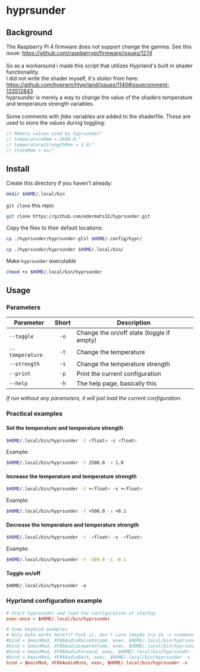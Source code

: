 # hyprsunder
## Background
The Raspberry Pi 4 firmware does not support change the gamma. See this issue: https://github.com/raspberrypi/firmware/issues/1274
<br><br>
So as a workaround i made this script that utilizes Hyprland's built in shader functionallity. 
<br>
I did not write the shader myself, it's stolen from here: https://github.com/hyprwm/Hyprland/issues/1140#issuecomment-133512843
<br>
hyprsunder is merely a way to change the value of the shaders temperature and temperature strength variables.
<br>
<br>
Some comments with *fake* variables are added to the shaderfile. These are used to store the values during toggling:
```c
// Memory values used by hyprsunder"
// temperatureMem = 2600.0;"
// temperatureStrengthMem = 1.0;"
// stateMem = on;"
```
## Install
Create this directory if you haven't already:
```sh
mkdir $HOME/.local/bin
```
`git clone` this repo:
```sh
git clone https://github.com/edermats32/hyprsunder.git
```
Copy the files to their default locations:
```sh
cp ./hyprsunder/hyprsunder.glsl $HOME/.config/hypr/
```
```sh
cp ./hyprsunder/hyprsunder $HOME/.local/bin/
```
Make `hyprsunder` executable
```sh
chmod +x $HOME/.local/bin/hyprsunder
```
## Usage
### Parameters
| Parameter       | Short | Description                               |
|-----------------|:-----:|-------------------------------------------|
| `--toggle`      | `-o`  | Change the on/off state (toggle if empty) |
| `--temperature` | `-t`  | Change the temperature                    |
| `--strength`    | `-s`  | Change the temperature strength           |
| `--print`       | `-p`  | Print the current configuration           |
| `--help`        | `-h`  | The help page, basically this             |

*If run without any parameters, it will just load the current configuration.*

### Practical examples
#### Set the temperature and temperature strength
```sh
$HOME/.local/bin/hyprsunder -t <float> -s <float>
```
Example:
```sh
$HOME/.local/bin/hyprsunder -t 2500.0 -s 1.0
```
#### Increase the temperature and temperature strength
```sh
$HOME/.local/bin/hyprsunder -t +<float> -s +<float>
```
Example:
```sh
$HOME/.local/bin/hyprsunder -t +500.0 -s +0.1
```
#### Decrease the temperature and temperature strength
```sh
$HOME/.local/bin/hyprsunder -t -<float> -s -<float>
```
Example:
```sh
$HOME/.local/bin/hyprsunder -t -500.0 -s -0.1
```
#### Toggle on/off
```
$HOME/.local/bin/hyprsunder -o
```
### Hyprland configuration example
```conf
# Start hyprsunder and load the configuration at startup
exec-once = $HOME/.local/bin/hyprsunder

# Some keybind examples
# Only mute works here??? Fuck it, don't care (maybe try sh -c <command> i'm to lazy atm)
#bind = $mainMod, XF86AudioRaiseVolume, exec, $HOME/.local/bin/hyprsunder -t +300.0
#bind = $mainMod, XF86AudioLowerVolume, exec, $HOME/.local/bin/hyprsunder -t -300.0
#bind = $mainMod, XF86AudioForward, exec, $HOME/.local/bin/hyprsunder -s +0.1
#bind = $mainMod, XF86AudioBack, exec, $HOME/.local/bin/hyprsunder -s -0.1
bind = $mainMod, XF86AudioMute, exec, $HOME/.local/bin/hyprsunder -o
```

